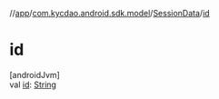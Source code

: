//[app](../../../index.md)/[com.kycdao.android.sdk.model](../index.md)/[SessionData](index.md)/[id](id.md)

# id

[androidJvm]\
val [id](id.md): [String](https://kotlinlang.org/api/latest/jvm/stdlib/kotlin/-string/index.html)
